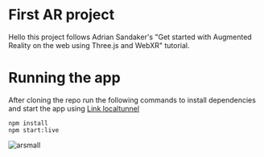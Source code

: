 # First AR project
Hello this project follows Adrian Sandaker's "Get started with Augmented Reality on the web using Three.js and WebXR" tutorial. 

# Running the app
After cloning the repo run the following commands to install dependencies and start the app using [Link localtunnel](https://github.com/localtunnel/localtunnel) 
```
npm install
npm start:live
```

![arsmall](https://github.com/user-attachments/assets/a764cf53-1095-470d-8211-f288db1c05e6)
